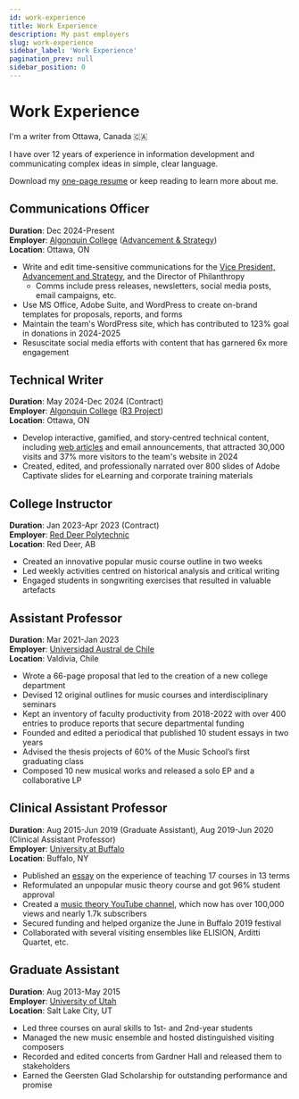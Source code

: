 ```yaml
---
id: work-experience
title: Work Experience
description: My past employers
slug: work-experience
sidebar_label: 'Work Experience'
pagination_prev: null
sidebar_position: 0
---
```


# Work Experience

I'm a writer from Ottawa, Canada 🇨🇦

I have over 12 years of experience in information development and communicating complex ideas in simple, clear language.

Download my [one-page resume](@site/static/resume/igor-marques-resume.pdf) or keep reading to learn more about me.

## Communications Officer

**Duration**: Dec 2024-Present   
**Employer**: [Algonquin College](https://www.algonquincollege.com/) ([Advancement & Strategy](https://www.algonquincollege.com/advancement/about-us/))    
**Location**: Ottawa, ON

- Write and edit time-sensitive communications for the [Vice President, Advancement and Strategy](https://www.algonquincollege.com/advancement/vps-office/), and the Director of Philanthropy 
  - Comms include press releases, newsletters, social media posts, email campaigns, etc.
- Use MS Office, Adobe Suite, and WordPress to create on-brand templates for proposals, reports, and forms
- Maintain the team's WordPress site, which has contributed to 123% goal in donations in 2024-2025
- Resuscitate social media efforts with content that has garnered 6x more engagement

## Technical Writer

**Duration**: May 2024-Dec 2024 (Contract)   
**Employer**: [Algonquin College](https://www.algonquincollege.com/) ([R3 Project](https://www.algonquincollege.com/r3/r3-project/))    
**Location**: Ottawa, ON

- Develop interactive, gamified, and story-centred technical content, including [web articles](https://www.algonquincollege.com/r3/news-events/) and email announcements, that attracted 30,000 visits and 37% more visitors to the team's website in 2024
- Created, edited, and professionally narrated over 800 slides of Adobe Captivate slides for eLearning and corporate training materials



## College Instructor

**Duration**: Jan 2023-Apr 2023 (Contract)   
**Employer**: [Red Deer Polytechnic](https://rdpolytech.ca/)  
**Location**: Red Deer, AB

- Created an innovative popular music course outline in two weeks
- Led weekly activities centred on historical analysis and critical writing
- Engaged students in songwriting exercises that resulted in valuable artefacts

## Assistant Professor

**Duration**: Mar 2021-Jan 2023   
**Employer**: [Universidad Austral de Chile](https://arquitectura-artes.uach.cl/escuela-de-artes-musicales-y-sonoras/)  
**Location**: Valdivia, Chile

- Wrote a 66-page proposal that led to the creation of a new college department
- Devised 12 original outlines for music courses and interdisciplinary seminars
- Kept an inventory of faculty productivity from 2018-2022 with over 400 entries to produce reports that secure departmental funding
- Founded and edited a periodical that published 10 student essays in two years
- Advised the thesis projects of 60% of the Music School’s first graduating class
- Composed 10 new musical works and released a solo EP and a collaborative LP

## Clinical Assistant Professor

**Duration**: Aug 2015-Jun 2019 (Graduate Assistant), Aug 2019-Jun 2020 (Clinical Assistant Professor)  
**Employer**: [University at Buffalo](https://arts-sciences.buffalo.edu/music.html)  
**Location**: Buffalo, NY
- Published an [essay](https://ojs.library.osu.edu/index.php/engagingstudents/article/view/7694/6331) on the experience of teaching 17 courses in 13 terms
- Reformulated an unpopular music theory course and got 96% student approval
- Created a [music theory YouTube channel](https://www.youtube.com/@musictheory1017/videos), which now has over 100,000 views and nearly 1.7k subscribers 
- Secured funding and helped organize the June in Buffalo 2019 festival
- Collaborated with several visiting ensembles like ELISION, Arditti Quartet, etc.

## Graduate Assistant

**Duration**: Aug 2013-May 2015   
**Employer**: [University of Utah](https://arts-sciences.buffalo.edu/music.html)  
**Location**: Salt Lake City, UT

- Led three courses on aural skills to 1st- and 2nd-year students
- Managed the new music ensemble and hosted distinguished visiting composers
- Recorded and edited concerts from Gardner Hall and released them to stakeholders
- Earned the Geersten Glad Scholarship for outstanding performance and promise
